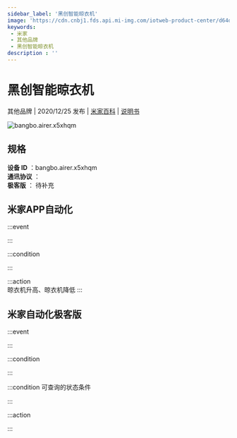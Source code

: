 ```yaml
---
sidebar_label: '黑创智能晾衣机'
image: 'https://cdn.cnbj1.fds.api.mi-img.com/iotweb-product-center/d64db876c716331fdd453044ab5c9d9f_黑创产品虚拟图168PX168PX.png?GalaxyAccessKeyId=AKVGLQWBOVIRQ3XLEW&Expires=9223372036854775807&Signature=oVKQ+UYwMnyLFVlvbxBY+Lj6X3w='
keywords: 
 - 米家
 - 其他品牌
 - 黑创智能晾衣机
description : ''
---
```

# 黑创智能晾衣机

其他品牌 | 2020/12/25 发布 | [米家百科](https://home.mi.com/webapp/content/baike/product/index.html?model=bangbo.airer.x5xhqm) | [说明书](https://home.mi.com/views/introduction.html?model=bangbo.airer.x5xhqm&region=cn)

![bangbo.airer.x5xhqm](https://cdn.cnbj1.fds.api.mi-img.com/iotweb-product-center/d64db876c716331fdd453044ab5c9d9f_黑创产品虚拟图168PX168PX.png?GalaxyAccessKeyId=AKVGLQWBOVIRQ3XLEW&Expires=9223372036854775807&Signature=oVKQ+UYwMnyLFVlvbxBY+Lj6X3w=)

## 规格  
> 
**设备 ID** ：bangbo.airer.x5xhqm  
**通讯协议** ：  
**极客版**  ： 待补充 


## 米家APP自动化  

:::event  

:::

:::condition  

:::

:::action   
晾衣机升高、晾衣机降低
:::

## 米家自动化极客版  

:::event  

:::

:::condition  

:::

:::condition 可查询的状态条件  

:::

:::action  

:::

        
